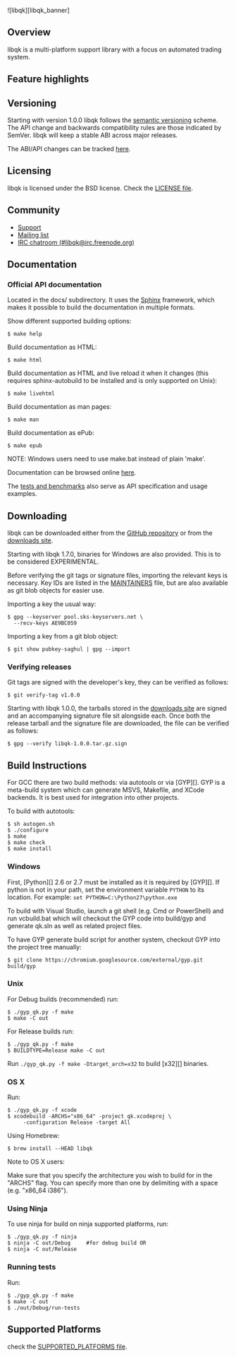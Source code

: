 ![libqk][libqk_banner]

## Overview

libqk is a multi-platform support library with a focus on automated trading system. 

## Feature highlights

## Versioning

Starting with version 1.0.0 libqk follows the [semantic versioning](http://semver.org/)
scheme. The API change and backwards compatibility rules are those indicated by
SemVer. libqk will keep a stable ABI across major releases.

The ABI/API changes can be tracked [here](http://abi-laboratory.pro/tracker/timeline/libqk/).

## Licensing

libqk is licensed under the BSD license. Check the [LICENSE file](LICENSE).

## Community

 * [Support](https://github.com/libqk/help)
 * [Mailing list](http://groups.google.com/group/libqk)
 * [IRC chatroom (#libqk@irc.freenode.org)](http://webchat.freenode.net?channels=libqk&uio=d4)

## Documentation

### Official API documentation

Located in the docs/ subdirectory. It uses the [Sphinx](http://sphinx-doc.org/)
framework, which makes it possible to build the documentation in multiple
formats.

Show different supported building options:

    $ make help

Build documentation as HTML:

    $ make html

Build documentation as HTML and live reload it when it changes (this requires
sphinx-autobuild to be installed and is only supported on Unix):

    $ make livehtml

Build documentation as man pages:

    $ make man

Build documentation as ePub:

    $ make epub

NOTE: Windows users need to use make.bat instead of plain 'make'.

Documentation can be browsed online [here](http://docs.libqk.org).

The [tests and benchmarks](https://github.com/libqk/libqk/tree/master/test)
also serve as API specification and usage examples.

## Downloading

libqk can be downloaded either from the
[GitHub repository](https://github.com/libqk/libqk)
or from the [downloads site](http://dist.libqk.org/dist/).

Starting with libqk 1.7.0, binaries for Windows are also provided. This is to
be considered EXPERIMENTAL.

Before verifying the git tags or signature files, importing the relevant keys
is necessary. Key IDs are listed in the
[MAINTAINERS](https://github.com/libqk/libqk/blob/master/MAINTAINERS.md)
file, but are also available as git blob objects for easier use.

Importing a key the usual way:

    $ gpg --keyserver pool.sks-keyservers.net \
      --recv-keys AE9BC059

Importing a key from a git blob object:

    $ git show pubkey-saghul | gpg --import

### Verifying releases

Git tags are signed with the developer's key, they can be verified as follows:

    $ git verify-tag v1.0.0

Starting with libqk 1.0.0, the tarballs stored in the
[downloads site](http://dist.libqk.org/dist/) are signed and an accompanying
signature file sit alongside each. Once both the release tarball and the
signature file are downloaded, the file can be verified as follows:

    $ gpg --verify libqk-1.0.0.tar.gz.sign

## Build Instructions

For GCC there are two build methods: via autotools or via [GYP][].
GYP is a meta-build system which can generate MSVS, Makefile, and XCode
backends. It is best used for integration into other projects.

To build with autotools:

    $ sh autogen.sh
    $ ./configure
    $ make
    $ make check
    $ make install

### Windows

First, [Python][] 2.6 or 2.7 must be installed as it is required by [GYP][].
If python is not in your path, set the environment variable `PYTHON` to its
location. For example: `set PYTHON=C:\Python27\python.exe`

To build with Visual Studio, launch a git shell (e.g. Cmd or PowerShell)
and run vcbuild.bat which will checkout the GYP code into build/gyp and
generate qk.sln as well as related project files.

To have GYP generate build script for another system, checkout GYP into the
project tree manually:

    $ git clone https://chromium.googlesource.com/external/gyp.git build/gyp

### Unix

For Debug builds (recommended) run:

    $ ./gyp_qk.py -f make
    $ make -C out

For Release builds run:

    $ ./gyp_qk.py -f make
    $ BUILDTYPE=Release make -C out

Run `./gyp_qk.py -f make -Dtarget_arch=x32` to build [x32][] binaries.

### OS X

Run:

    $ ./gyp_qk.py -f xcode
    $ xcodebuild -ARCHS="x86_64" -project qk.xcodeproj \
         -configuration Release -target All

Using Homebrew:

    $ brew install --HEAD libqk

Note to OS X users:

Make sure that you specify the architecture you wish to build for in the
"ARCHS" flag. You can specify more than one by delimiting with a space
(e.g. "x86_64 i386").

### Using Ninja

To use ninja for build on ninja supported platforms, run:

    $ ./gyp_qk.py -f ninja
    $ ninja -C out/Debug     #for debug build OR
    $ ninja -C out/Release


### Running tests

Run:

    $ ./gyp_qk.py -f make
    $ make -C out
    $ ./out/Debug/run-tests

## Supported Platforms

check the [SUPPORTED_PLATFORMS file](SUPPORTED_PLATFORMS.md).
